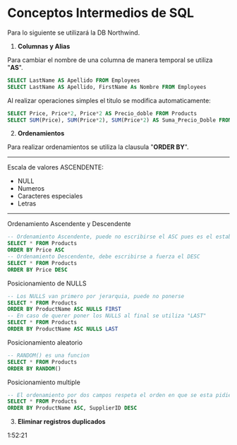 # Conceptos Intermedios de SQL

Para lo siguiente se utilizará la DB Northwind.

1. **Columnas y Alias**

Para cambiar el nombre de una columna de manera temporal se utiliza "**AS**".

```SQL
SELECT LastName AS Apellido FROM Employees
SELECT LastName AS Apellido, FirstName As Nombre FROM Employees
```

Al realizar operaciones simples el titulo se modifica automaticamente:

```SQL
SELECT Price, Price*2, Price*2 AS Precio_doble FROM Products
SELECT SUM(Price), SUM(Price*2), SUM(Price*2) AS Suma_Precio_Doble FROM Products
```

2. **Ordenamientos**

Para realizar ordenamientos se utiliza la clausula "**ORDER BY**".

---

Escala de valores ASCENDENTE:

- NULL
- Numeros
- Caracteres especiales
- Letras

---

Ordenamiento Ascendente y Descendente

```SQL
-- Ordenamiento Ascendente, puede no escribirse el ASC pues es el establecido por DEFAULT
SELECT * FROM Products
ORDER BY Price ASC
-- Ordenamiento Descendente, debe escribirse a fuerza el DESC
SELECT * FROM Products
ORDER BY Price DESC
```

Posicionamiento de NULLS

```SQL
-- Los NULLS van primero por jerarquia, puede no ponerse
SELECT * FROM Products
ORDER BY ProductName ASC NULLS FIRST
-- En caso de querer poner los NULLS al final se utiliza "LAST"
SELECT * FROM Products
ORDER BY ProductName ASC NULLS LAST
```

Posicionamiento aleatorio

```SQL
-- RANDOM() es una funcion
SELECT * FROM Products
ORDER BY RANDOM()
```

Posicionamiento multiple

```SQL
-- El ordenamiento por dos campos respeta el orden en que se esta pidiendo.
SELECT * FROM Products
ORDER BY ProductName ASC, SupplierID DESC
```

3. **Eliminar registros duplicados**

1:52:21
